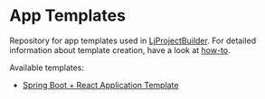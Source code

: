 # App Templates

Repository for app templates used in [LjProjectBuilder](https://github.com/starwit/lj-projectbuilder). For detailed information about template creation, have a look at [how-to](https://github.com/starwit/lj-projectbuilder/blob/develop/documentation/templates-howto.md).

Available templates:
* [Spring Boot + React Application Template](react-spring)
